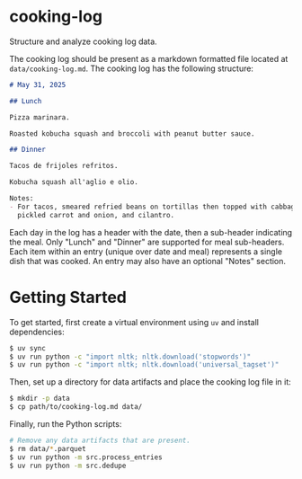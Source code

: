 # cooking-log

Structure and analyze cooking log data.

The cooking log should be present as a markdown formatted file located at
`data/cooking-log.md`. The cooking log has the following structure:

```markdown
# May 31, 2025

## Lunch

Pizza marinara.

Roasted kobucha squash and broccoli with peanut butter sauce.

## Dinner

Tacos de frijoles refritos.

Kobucha squash all'aglio e olio.

Notes:
- For tacos, smeared refried beans on tortillas then topped with cabbage,
  pickled carrot and onion, and cilantro.
```

Each day in the log has a header with the date, then a sub-header indicating
the meal. Only "Lunch" and "Dinner" are supported for meal sub-headers. Each
item within an entry (unique over date and meal) represents a single dish that
was cooked. An entry may also have an optional "Notes" section.


# Getting Started

To get started, first create a virtual environment using `uv` and install
dependencies:
```bash
$ uv sync
$ uv run python -c "import nltk; nltk.download('stopwords')"
$ uv run python -c "import nltk; nltk.download('universal_tagset')"
```

Then, set up a directory for data artifacts and place the cooking log file in
it:
```bash
$ mkdir -p data
$ cp path/to/cooking-log.md data/
```

Finally, run the Python scripts:
```bash
# Remove any data artifacts that are present.
$ rm data/*.parquet
$ uv run python -m src.process_entries
$ uv run python -m src.dedupe
```
